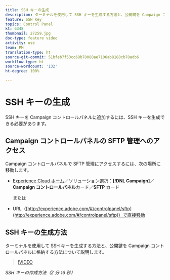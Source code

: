 ```yaml
---
title: SSH キーの生成
description: ターミナルを使用して SSH キーを生成する方法と、公開鍵を Campaign コントロールパネルに格納する方法について説明します。
feature: SSH Key
topics: Control Panel
kt: 6348
thumbnail: 27259.jpg
doc-type: feature video
activity: use
team: PM
translation-type: ht
source-git-commit: 51bfeb7f53cc68b78080ae7106ab8188cb78adb6
workflow-type: ht
source-wordcount: '132'
ht-degree: 100%

---
```



# SSH キーの生成

SSH キーを Campaign コントロールパネルに追加するには、SSH キーを生成できる必要があります。

## Campaign コントロールパネルの SFTP 管理へのアクセス

Campaign コントロールパネルで SFTP 管理にアクセスするには、次の場所に移動します。

* [Experience Cloud ホーム](https://experience.adobe.com/#/home)／ソリューション選択：**[!DNL Campaign]**／**Campaign コントロールパネル**&#x200B;カード／**SFTP** カード

   または
* URL（[http://experience.adobe.com/#/controlpanel/sftp](http://experience.adobe.com/#/controlpanel/sftp)）で直接移動

## SSH キーの生成方法

ターミナルを使用して SSH キーを生成する方法と、公開鍵を Campaign コントロールパネルに格納する方法について説明します。

>[!VIDEO](https://video.tv.adobe.com/v/27259?quality=12&captions=jpn)

*SSH キーの作成方法（2 分 16 秒）*